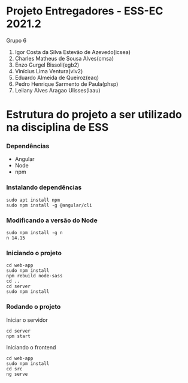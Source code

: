 # Projeto Entregadores - ESS-EC 2021.2

Grupo 6
1. Igor Costa da Silva Estevão de Azevedo(icsea)
2. Charles Matheus de Sousa Alves(cmsa)
3. Enzo Gurgel Bissoli(egb2)
4. Vinícius Lima Ventura(vlv2)
5. Eduardo Almeida de Queiroz(eaq)
6. Pedro Henrique Sarmento de Paula(phsp)
7. Leilany Alves Aragao Ulisses(laau)


# Estrutura do projeto a ser utilizado na disciplina de ESS

### Dependências

- Angular
- Node 
- npm

### Instalando dependências 
```
sudo apt install npm
sudo npm install -g @angular/cli
```

### Modificando a versão do Node
```
sudo npm install -g n
n 14.15
```

### Iniciando o projeto
```
cd web-app
sudo npm install
npm rebuild node-sass
cd ..
cd server
sudo npm install
```
### Rodando o projeto
Iniciar o servidor
```
cd server
npm start
```
Iniciando o frontend
```
cd web-app
sudo npm install 
cd src
ng serve
```
